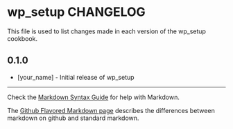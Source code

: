 wp_setup CHANGELOG
==================

This file is used to list changes made in each version of the wp_setup cookbook.

0.1.0
-----
- [your_name] - Initial release of wp_setup

- - -
Check the [Markdown Syntax Guide](http://daringfireball.net/projects/markdown/syntax) for help with Markdown.

The [Github Flavored Markdown page](http://github.github.com/github-flavored-markdown/) describes the differences between markdown on github and standard markdown.
